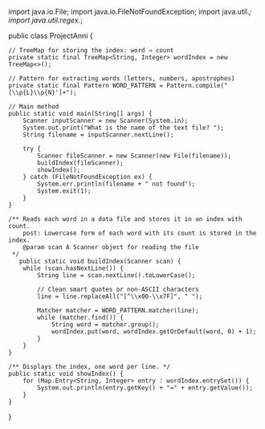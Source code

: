 import java.io.File;
import java.io.FileNotFoundException;
import java.util.*;
import java.util.regex.*;

public class ProjectAnni {

    // TreeMap for storing the index: word → count
    private static final TreeMap<String, Integer> wordIndex = new TreeMap<>();

    // Pattern for extracting words (letters, numbers, apostrophes)
    private static final Pattern WORD_PATTERN = Pattern.compile("[\\p{L}\\p{N}']+");

    // Main method
    public static void main(String[] args) {
        Scanner inputScanner = new Scanner(System.in);
        System.out.print("What is the name of the text file? ");
        String filename = inputScanner.nextLine();

        try {
            Scanner fileScanner = new Scanner(new File(filename));
            buildIndex(fileScanner);
            showIndex();
        } catch (FileNotFoundException ex) {
            System.err.println(filename + " not found");
            System.exit(1);
        }
    }

    /** Reads each word in a data file and stores it in an index with count.
        post: Lowercase form of each word with its count is stored in the index.
        @param scan A Scanner object for reading the file
     */
       public static void buildIndex(Scanner scan) {
        while (scan.hasNextLine()) {
            String line = scan.nextLine().toLowerCase();

            // Clean smart quotes or non-ASCII characters
            line = line.replaceAll("[^\\x00-\\x7F]", " ");

            Matcher matcher = WORD_PATTERN.matcher(line);
            while (matcher.find()) {
                String word = matcher.group();
                wordIndex.put(word, wordIndex.getOrDefault(word, 0) + 1);
            }
        }
    }

    /** Displays the index, one word per line. */
    public static void showIndex() {
        for (Map.Entry<String, Integer> entry : wordIndex.entrySet()) {
            System.out.println(entry.getKey() + "=" + entry.getValue());
        }
    }
}
